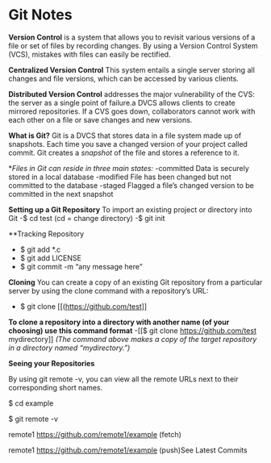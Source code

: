 # Git Notes
 
 **Version Control** is a system that allows you to revisit various versions of a file or set of files by recording changes.
 By using a Version Control System (VCS), mistakes with files can easily be rectified.
 
 **Centralized Version Control** This system entails a single server storing all changes and file versions, which can be accessed by various clients.
 
 **Distributed Version Control**  addresses the major vulnerability of the CVS: the server as a single point of failure.a DVCS allows clients to create mirrored repositories.
 If a CVS goes down, collaborators cannot work with each other on a file or save changes and new versions.
 
 **What is Git?**
 Git is a DVCS that stores data in a file system made up of snapshots.
 Each time you save a changed version of your project called commit. Git creates a *snapshot* of the file and stores a reference to it.
 
 **Files in Git can reside in three main states:*
 -committed Data is securely stored in a local database
 -modified  File has been changed but not committed to the database
 -staged Flagged a file’s changed version to be committed in the next snapshot
 
 **Setting up a Git Repository**
 To import an existing project or directory into Git
 -$ cd test (cd = change directory)
 -$ git init
 
 **Tracking Repository 
- $ git add *.c
- $ git add LICENSE
- $ git commit -m “any message here”

**Cloning**
 You can create a copy of an existing Git repository from a particular server by using the clone command with a repository’s URL:
 - $ git clone [[(https://github.com/test]]

**To clone a repository into a directory with another name (of your choosing) use this command format**
-[[$ git clone https://github.com/test mydirectory]] *(The command above makes a copy of the target repository in a directory named “mydirectory.”)*

 **Seeing your Repositories**
 
By using git remote -v, you can view all the remote URLs next to their corresponding short names.

$ cd example

$ git remote -v

remote1 https://github.com/remote1/example (fetch)

remote1 https://github.com/remote1/example (push)See Latest Commits



